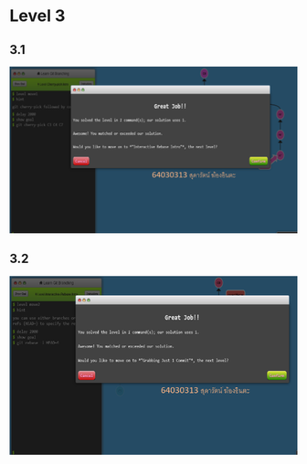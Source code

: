 # Level 3

## 3.1

<p align="center">  <img src="./img/3.1.png"> </p>

## 3.2

<p align="center">  <img src="./img/3.2.png"> </p>
